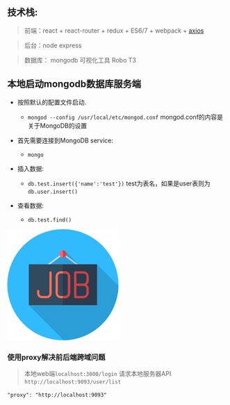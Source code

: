 ## 技术栈:

>  前端：react + react-router + redux + ES6/7 + webpack + [axios](https://www.npmjs.com/package/axios)

>  后台：node express

>  数据库： mongodb 可视化工具 Robo T3

## 本地启动mongodb数据库服务端

- 按照默认的配置文件启动.
  - `mongod --config /usr/local/etc/mongod.conf` mongod.conf的内容是关于MongoDB的设置

- 首先需要连接到MongoDB service:
  - `mongo`
- 插入数据:
  - `db.test.insert({'name':'test'})` test为表名，如果是user表则为`db.user.insert()`
- 查看数据:
  - `db.test.find()`

![](https://github.com/WangBeijing/reactApp/blob/master/src/component/login/job.png)

###   使用proxy解决前后端跨域问题
>  本地web端`localhost:3000/login` 请求本地服务器API `http://localhost:9093/user/list`
```
"proxy": "http://localhost:9093"
```